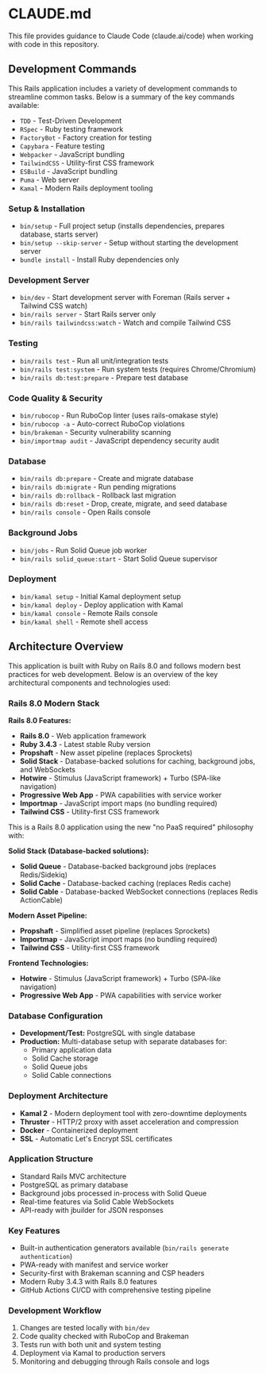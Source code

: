 # CLAUDE.md

This file provides guidance to Claude Code (claude.ai/code) when working with code in this repository.

## Development Commands

This Rails application includes a variety of development commands to streamline common tasks. Below is a summary of the key commands available:

- `TDD` - Test-Driven Development
- `RSpec` - Ruby testing framework
- `FactoryBot` - Factory creation for testing
- `Capybara` - Feature testing
- `Webpacker` - JavaScript bundling
- `TailwindCSS` - Utility-first CSS framework
- `ESBuild` - JavaScript bundling
- `Puma` - Web server
- `Kamal` - Modern Rails deployment tooling


### Setup & Installation

- `bin/setup` - Full project setup (installs dependencies, prepares database, starts server)
- `bin/setup --skip-server` - Setup without starting the development server
- `bundle install` - Install Ruby dependencies only

### Development Server

- `bin/dev` - Start development server with Foreman (Rails server + Tailwind CSS watch)
- `bin/rails server` - Start Rails server only
- `bin/rails tailwindcss:watch` - Watch and compile Tailwind CSS

### Testing

- `bin/rails test` - Run all unit/integration tests
- `bin/rails test:system` - Run system tests (requires Chrome/Chromium)
- `bin/rails db:test:prepare` - Prepare test database

### Code Quality & Security

- `bin/rubocop` - Run RuboCop linter (uses rails-omakase style)
- `bin/rubocop -a` - Auto-correct RuboCop violations
- `bin/brakeman` - Security vulnerability scanning
- `bin/importmap audit` - JavaScript dependency security audit

### Database

- `bin/rails db:prepare` - Create and migrate database
- `bin/rails db:migrate` - Run pending migrations
- `bin/rails db:rollback` - Rollback last migration
- `bin/rails db:reset` - Drop, create, migrate, and seed database
- `bin/rails console` - Open Rails console

### Background Jobs

- `bin/jobs` - Run Solid Queue job worker
- `bin/rails solid_queue:start` - Start Solid Queue supervisor

### Deployment

- `bin/kamal setup` - Initial Kamal deployment setup
- `bin/kamal deploy` - Deploy application with Kamal
- `bin/kamal console` - Remote Rails console
- `bin/kamal shell` - Remote shell access

## Architecture Overview

This application is built with Ruby on Rails 8.0 and follows modern best practices for web development. Below is an overview of the key architectural components and technologies used:


### Rails 8.0 Modern Stack

**Rails 8.0 Features:**

- **Rails 8.0** - Web application framework
- **Ruby 3.4.3** - Latest stable Ruby version
- **Propshaft** - New asset pipeline (replaces Sprockets)
- **Solid Stack** - Database-backed solutions for caching, background jobs, and WebSockets
- **Hotwire** - Stimulus (JavaScript framework) + Turbo (SPA-like navigation)
- **Progressive Web App** - PWA capabilities with service worker
- **Importmap** - JavaScript import maps (no bundling required)
- **Tailwind CSS** - Utility-first CSS framework

This is a Rails 8.0 application using the new "no PaaS required" philosophy with:

**Solid Stack (Database-backed solutions):**

- **Solid Queue** - Database-backed background jobs (replaces Redis/Sidekiq)
- **Solid Cache** - Database-backed caching (replaces Redis cache)
- **Solid Cable** - Database-backed WebSocket connections (replaces Redis ActionCable)

**Modern Asset Pipeline:**

- **Propshaft** - Simplified asset pipeline (replaces Sprockets)
- **Importmap** - JavaScript import maps (no bundling required)
- **Tailwind CSS** - Utility-first CSS framework

**Frontend Technologies:**

- **Hotwire** - Stimulus (JavaScript framework) + Turbo (SPA-like navigation)
- **Progressive Web App** - PWA capabilities with service worker

### Database Configuration

- **Development/Test:** PostgreSQL with single database
- **Production:** Multi-database setup with separate databases for:
  - Primary application data
  - Solid Cache storage
  - Solid Queue jobs
  - Solid Cable connections

### Deployment Architecture

- **Kamal 2** - Modern deployment tool with zero-downtime deployments
- **Thruster** - HTTP/2 proxy with asset acceleration and compression
- **Docker** - Containerized deployment
- **SSL** - Automatic Let's Encrypt SSL certificates

### Application Structure

- Standard Rails MVC architecture
- PostgreSQL as primary database
- Background jobs processed in-process with Solid Queue
- Real-time features via Solid Cable WebSockets
- API-ready with jbuilder for JSON responses

### Key Features

- Built-in authentication generators available (`bin/rails generate authentication`)
- PWA-ready with manifest and service worker
- Security-first with Brakeman scanning and CSP headers
- Modern Ruby 3.4.3 with Rails 8.0 features
- GitHub Actions CI/CD with comprehensive testing pipeline

### Development Workflow

1. Changes are tested locally with `bin/dev`
2. Code quality checked with RuboCop and Brakeman
3. Tests run with both unit and system testing
4. Deployment via Kamal to production servers
5. Monitoring and debugging through Rails console and logs